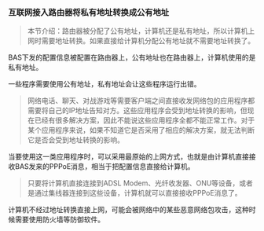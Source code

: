 ### 互联网接入路由器将私有地址转换成公有地址

> 本节介绍：路由器被分配了公有地址，计算机还是私有地址，所以计算机上网时需要地址转换。如果直接给计算机分配公有地址就不需要地址转换了。

BAS下发的配置信息被配置在路由器上，公有地址也在路由器上，计算机使用的是私有地址。

一些程序需要使用公有地址，私有地址会让这些程序运行出错。

> 网络电话、聊天、对战游戏等需要客户端之间直接收发网络包的应用程序都需要将自己的IP地址告知对方。这些应用程序会受到地址转换的影响，但现在已经有很多解决方案，因此不能说这些应用程序全都不能正常工作。对于某个应用程序来说，如果不知道它是否采用了相应的解决方案，就无法判断它是否会受到地址转换的影响。

当要使用这一类应用程序时，可以采用最原始的上网方式，也就是由计算机直接接收BAS发来的PPPoE消息，相当于把配置信息直接给计算机。

> 只要将计算机直接连接到ADSL Modem、光纤收发器、ONU等设备，或者是通过集线器连接到这些设备，计算机就可以直接接收PPPoE消息了。

计算机不经过地址转换直接上网，可能会被网络中的某些恶意网络包攻击，这种时候需要使用防火墙等防御软件。

